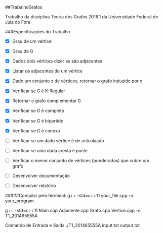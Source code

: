 ##TrabalhoGrafos

Trabalho da disciplina Teoria dos Grafos 2016.1 da Universidade Federal de Juiz de Fora.

###Especificações do Trabalho

- [x] Grau de um vértice
- [x] Grau de G
- [x] Dados dois vértices dizer se são adjacentes
- [x] Listar os adjacentes de um vértice
- [x] Dado um conjunto x de vértices, retornar o grafo induzido por x
- [x] Verificar se G é K-Regular
- [x] Retornar o grafo complementar G
- [x] Verificar se G é completo
- [x] Verificar se G é bipartido
- [x] Verificar se G é conexo
- [ ] Verificar se um dado vértice é de articulação
- [ ] Verificar se uma dada aresta é ponte
- [ ] Verificar o menor conjunto de vértices (ponderados) que cobre um grafo
- [ ] Desenvolver documentação
- [ ] Desenvolver relatório


#####Compilar pelo terminal:
g++ -std=c++11 your_file.cpp -o your_program

g++ -std=c++11 Main.cpp Adjacente.cpp Grafo.cpp Vertice.cpp -o T1_201465555A


Comando de Entrada e Saída
./T1_201465555A input.txt output.txt




